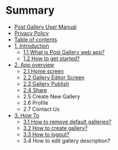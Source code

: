 # Summary

* [Post Gallery User Manual](README.md)
* [Privacy Policy](privacy-policy.md)
* [Table of contents](table-of-contents.md)
* [1. Introduction](introduction.md)
  * [1.1 What is Post Gallery web app?](introduction.md)
  * [1.2 How to get started?](12-how-to-get-started.md)
* [2. App overview](app-review.md)
  * [2.1 Home screen](app-review.md)
  * [2.2 Gallery Editor Screen](22-gallery-editor-screen.md)
  * [2.3 Gallery Publish](23-gallery-preview.md)
  * [2.4 Share](24-share.md)
  * 2.5 Create New Gallery
  * 2.6 Profile
  * 2.7 Contact Us
* [3. How To](how-to.md)
  * [3.1 How to remove default galleries?](how-to.md)
  * [3.2 How to create gallery?](32-how-to-create-gallery.md)
  * [3.3 How to logout?](33-how-to-logout.md)
  * 3.4 How to edit gallery description?

